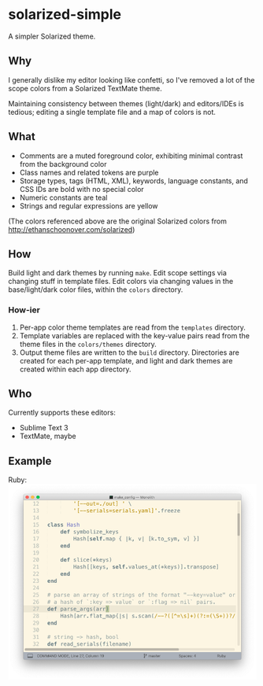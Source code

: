 # solarized-simple
A simpler Solarized theme.

## Why
I generally dislike my editor looking like confetti, so I've removed a lot of
the scope colors from a Solarized TextMate theme.

Maintaining consistency between themes (light/dark) and editors/IDEs is
tedious; editing a single template file and a map of colors is not.

## What
- Comments are a muted foreground color, exhibiting minimal contrast from the
  background color
- Class names and related tokens are purple
- Storage types, tags (HTML, XML), keywords, language constants, and CSS IDs
  are bold with no special color
- Numeric constants are teal
- Strings and regular expressions are yellow

(The colors referenced above are the original Solarized colors from
http://ethanschoonover.com/solarized)

## How
Build light and dark themes by running `make`. Edit scope settings via
changing stuff in template files. Edit colors via changing values in the
base/light/dark color files, within the `colors` directory.

### How-ier
1. Per-app color theme templates are read from the `templates` directory.
2. Template variables are replaced with the key-value pairs read from the
   theme files in the `colors/themes` directory.
3. Output theme files are written to the `build` directory. Directories are
   created for each per-app template, and light and dark themes are created
   within each app directory.

## Who
Currently supports these editors:
- Sublime Text 3
- TextMate, maybe

## Example
Ruby:
![Ruby](https://raw.githubusercontent.com/jadefish/solarized-simple/master/samples/ruby.png)
